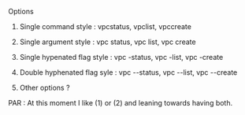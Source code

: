 

Options

1. Single command style        :   vpcstatus, vpclist, vpccreate
2. Single argument style       :  vpc status, vpc list, vpc create
3. Single hypenated flag style : vpc -status, vpc -list, vpc -create
4. Double hyphenated flag syle : vpc --status, vpc --list, vpc --create

5. Other options ?


PAR : At this moment I like (1) or (2)  and leaning towards having both.

